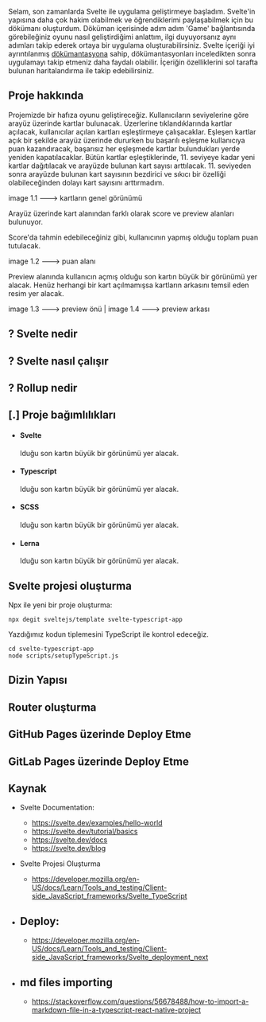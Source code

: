 Selam, son zamanlarda Svelte ile uygulama geliştirmeye başladım. Svelte'in yapısına daha çok hakim olabilmek ve öğrendiklerimi paylaşabilmek için bu dökümanı oluşturdum. Döküman içerisinde adım adım 'Game' bağlantısında görebileğiniz oyunu nasıl geliştirdiğimi anlattım, ilgi duyuyorsanız aynı adımları takip ederek ortaya bir uygulama oluşturabilirsiniz. Svelte içeriği iyi ayrıntılanmış [dökümantasyona](https://svelte.dev/docs "Svelte Documentation") sahip, dökümantasyonları inceledikten sonra uygulamayı takip etmeniz daha faydalı olabilir. İçeriğin özelliklerini sol tarafta bulunan haritalandırma ile takip edebilirsiniz.

## Proje hakkında

Projemizde bir hafıza oyunu geliştireceğiz. Kullanıcıların seviyelerine göre arayüz üzerinde kartlar bulunacak. Üzerlerine tıklandıklarında kartlar açılacak, kullanıcılar açılan kartları eşleştirmeye çalışacaklar. Eşleşen kartlar açık bir şekilde arayüz üzerinde dururken bu başarılı eşleşme kullanıcıya puan kazandıracak, başarısız her eşleşmede kartlar bulundukları yerde yeniden kapatılacaklar. Bütün kartlar eşleştiklerinde, 11. seviyeye kadar yeni kartlar dağıtılacak ve arayüzde bulunan kart sayısı arttılacak. 11. seviyeden sonra arayüzde bulunan kart sayısının bezdirici ve sıkıcı bir özelliği olabileceğinden dolayı kart sayısını arttırmadım.

image 1.1 ---> kartların genel görünümü

Arayüz üzerinde kart alanından farklı olarak score ve preview alanları bulunuyor.

Score'da tahmin edebileceğiniz gibi, kullanıcının yapmış olduğu toplam puan tutulacak.

image 1.2 ---> puan alanı

Preview alanında kullanıcın açmış olduğu son kartın büyük bir görünümü yer alacak. Henüz herhangi bir kart açılmamışsa kartların arkasını temsil eden resim yer alacak.

image 1.3 ---> preview önü | image 1.4 ---> preview arkası

## ? Svelte nedir

## ? Svelte nasıl çalışır

## ? Rollup nedir

## [.] Proje bağımlılıkları

- #### Svelte
  lduğu son kartın büyük bir görünümü yer alacak.
- #### Typescript
  lduğu son kartın büyük bir görünümü yer alacak.
- #### SCSS
  lduğu son kartın büyük bir görünümü yer alacak.
- #### Lerna
  lduğu son kartın büyük bir görünümü yer alacak.

## Svelte projesi oluşturma

Npx ile yeni bir proje oluşturma:

```
npx degit sveltejs/template svelte-typescript-app
```

Yazdığımız kodun tiplemesini TypeScript ile kontrol edeceğiz.

```
cd svelte-typescript-app
node scripts/setupTypeScript.js
```

## Dizin Yapısı

## Router oluşturma

## GitHub Pages üzerinde Deploy Etme

## GitLab Pages üzerinde Deploy Etme

## Kaynak

- Svelte Documentation:

  - https://svelte.dev/examples/hello-world
  - https://svelte.dev/tutorial/basics
  - https://svelte.dev/docs
  - https://svelte.dev/blog

* Svelte Projesi Oluşturma

  - https://developer.mozilla.org/en-US/docs/Learn/Tools_and_testing/Client-side_JavaScript_frameworks/Svelte_TypeScript

* ## Deploy:

  - https://developer.mozilla.org/en-US/docs/Learn/Tools_and_testing/Client-side_JavaScript_frameworks/Svelte_deployment_next

* ## md files importing

  - https://stackoverflow.com/questions/56678488/how-to-import-a-markdown-file-in-a-typescript-react-native-project
